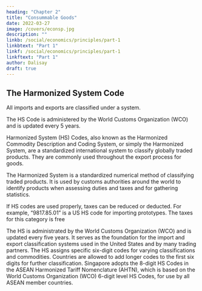 ```yaml
---
heading: "Chapter 2"
title: "Consummable Goods"
date: 2022-03-27
image: /covers/econsp.jpg
description: ""
linkb: /social/economics/principles/part-1
linkbtext: "Part 1"
linkf: /social/economics/principles/part-1
linkftext: "Part 1"
author: Dalisay
draft: true
---
```




## The Harmonized System Code

All imports and exports are classified under a system.


The HS Code is administered by the World Customs Organization (WCO) and is updated every 5 years. 

 Harmonized System (HS) Codes, also known as the Harmonized Commodity Description and Coding System, or simply the Harmonized System, are a standardized international system to classify globally traded products. They are commonly used throughout the export process for goods.

The Harmonized System is a standardized numerical method of classifying traded products. It is used by customs authorities around the world to identify products when assessing duties and taxes and for gathering statistics.

If HS codes are used properly, taxes can be reduced or deducted. For example, “9817.85.01” is a US HS code for importing prototypes. The taxes for this category is free

The HS is administrated by the World Customs Organization (WCO) and is updated every five years. It serves as the foundation for the import and export classification systems used in the United States and by many trading partners. The HS assigns specific six-digit codes for varying classifications and commodities. Countries are allowed to add longer codes to the first six digits for further classification. Singapore adopts the 8-digit HS Codes in the ASEAN Harmonized Tariff Nomenclature (AHTN), which is based on the World Customs Organization (WCO) 6-digit level HS Codes, for use by all ASEAN member countries.